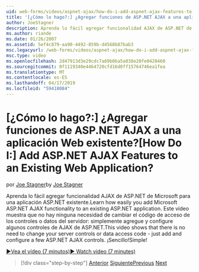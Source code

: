 ```yaml
---
uid: web-forms/videos/aspnet-ajax/how-do-i-add-aspnet-ajax-features-to-an-existing-web-application
title: '[¿Cómo lo hago?:] ¿Agregar funciones de ASP.NET AJAX a una aplicación Web existente? | Microsoft Docs'
author: JoeStagner
description: Aprenda lo fácil agregar funcionalidad AJAX de ASP.NET de Microsoft para una aplicación ASP.NET existente. Este vídeo se muestra que no hay ninguna necesidad de cambiar el servidor...
ms.author: riande
ms.date: 01/26/2007
ms.assetid: 5ef4c879-aa90-4492-859b-d4568b87bab3
msc.legacyurl: /web-forms/videos/aspnet-ajax/how-do-i-add-aspnet-ajax-features-to-an-existing-web-application
msc.type: video
ms.openlocfilehash: 2d47913d3e29cdc7a69b0ba5a038e20fe0420460
ms.sourcegitcommit: 0f1119340e4464720cfd16d0ff15764746ea1fea
ms.translationtype: MT
ms.contentlocale: es-ES
ms.lasthandoff: 04/17/2019
ms.locfileid: "59418084"
---
```

# <a name="how-do-i-add-aspnet-ajax-features-to-an-existing-web-application"></a><span data-ttu-id="f314e-105">[¿Cómo lo hago?:] ¿Agregar funciones de ASP.NET AJAX a una aplicación Web existente?</span><span class="sxs-lookup"><span data-stu-id="f314e-105">[How Do I:] Add ASP.NET AJAX Features to an Existing Web Application?</span></span>

<span data-ttu-id="f314e-106">por [Joe Stagner](https://github.com/JoeStagner)</span><span class="sxs-lookup"><span data-stu-id="f314e-106">by [Joe Stagner](https://github.com/JoeStagner)</span></span>

<span data-ttu-id="f314e-107">Aprenda lo fácil agregar funcionalidad AJAX de ASP.NET de Microsoft para una aplicación ASP.NET existente.</span><span class="sxs-lookup"><span data-stu-id="f314e-107">Learn how easily you add Microsoft ASP.NET AJAX functionality to an existing ASP.NET application.</span></span> <span data-ttu-id="f314e-108">Este vídeo muestra que no hay ninguna necesidad de cambiar el código de acceso de los controles o datos del servidor: simplemente agregue y configure algunos controles de AJAX de ASP.NET.</span><span class="sxs-lookup"><span data-stu-id="f314e-108">This video shows that there is no need to change your server controls or data access code - just add and configure a few ASP.NET AJAX controls.</span></span> <span data-ttu-id="f314e-109">¡Sencillo!</span><span class="sxs-lookup"><span data-stu-id="f314e-109">Simple!</span></span>

[<span data-ttu-id="f314e-110">&#9654;Vea el vídeo (7 minutos)</span><span class="sxs-lookup"><span data-stu-id="f314e-110">&#9654; Watch video (7 minutes)</span></span>](https://channel9.msdn.com/Blogs/ASP-NET-Site-Videos/how-do-i-add-aspnet-ajax-features-to-an-existing-web-application)

> [!div class="step-by-step"]
> <span data-ttu-id="f314e-111">[Anterior](how-do-i-make-client-side-network-callbacks-with-aspnet-ajax.md)
> [Siguiente](how-do-i-aspnet-ajax-enable-an-existing-web-service.md)</span><span class="sxs-lookup"><span data-stu-id="f314e-111">[Previous](how-do-i-make-client-side-network-callbacks-with-aspnet-ajax.md)
[Next](how-do-i-aspnet-ajax-enable-an-existing-web-service.md)</span></span>
